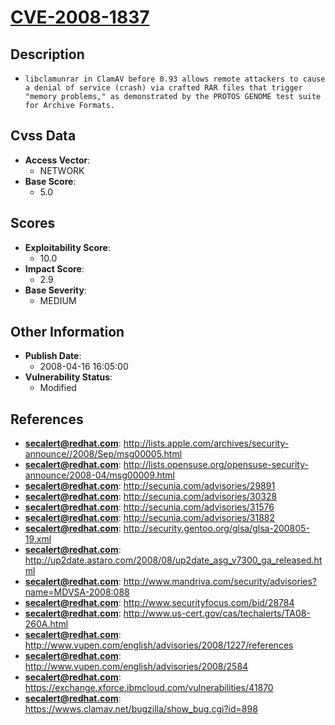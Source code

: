 
# [CVE-2008-1837](https://cve.mitre.org/cgi-bin/cvename.cgi?name=CVE-2008-1837)

## Description

- `libclamunrar in ClamAV before 0.93 allows remote attackers to cause a denial of service (crash) via crafted RAR files that trigger "memory problems," as demonstrated by the PROTOS GENOME test suite for Archive Formats.`

## Cvss Data

- **Access Vector**:
  - NETWORK
- **Base Score**:
  - 5.0

## Scores

- **Exploitability Score**:
  - 10.0
- **Impact Score**:
  - 2.9
- **Base Severity**:
  - MEDIUM

## Other Information

- **Publish Date**:
  - 2008-04-16 16:05:00
- **Vulnerability Status**:
  - Modified

## References

- **secalert@redhat.com**: http://lists.apple.com/archives/security-announce//2008/Sep/msg00005.html
- **secalert@redhat.com**: http://lists.opensuse.org/opensuse-security-announce/2008-04/msg00009.html
- **secalert@redhat.com**: http://secunia.com/advisories/29891
- **secalert@redhat.com**: http://secunia.com/advisories/30328
- **secalert@redhat.com**: http://secunia.com/advisories/31576
- **secalert@redhat.com**: http://secunia.com/advisories/31882
- **secalert@redhat.com**: http://security.gentoo.org/glsa/glsa-200805-19.xml
- **secalert@redhat.com**: http://up2date.astaro.com/2008/08/up2date_asg_v7300_ga_released.html
- **secalert@redhat.com**: http://www.mandriva.com/security/advisories?name=MDVSA-2008:088
- **secalert@redhat.com**: http://www.securityfocus.com/bid/28784
- **secalert@redhat.com**: http://www.us-cert.gov/cas/techalerts/TA08-260A.html
- **secalert@redhat.com**: http://www.vupen.com/english/advisories/2008/1227/references
- **secalert@redhat.com**: http://www.vupen.com/english/advisories/2008/2584
- **secalert@redhat.com**: https://exchange.xforce.ibmcloud.com/vulnerabilities/41870
- **secalert@redhat.com**: https://wwws.clamav.net/bugzilla/show_bug.cgi?id=898
